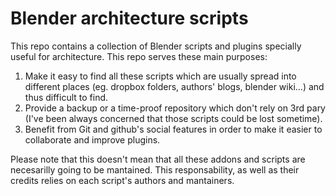 Blender architecture scripts
============================

This repo contains a collection of Blender scripts and plugins specially useful for architecture. 
This repo serves these main purposes:

1. Make it easy to find all these scripts which are usually spread into different places (eg. dropbox folders, authors' blogs, blender wiki...) and thus difficult to find.
2. Provide a backup or a time-proof repository which don't rely on 3rd pary (I've been always concerned that those scripts could be lost sometime).
3. Benefit from Git and github's social features in order to make it easier to collaborate and improve plugins.


Please note that this doesn't mean that all these addons and scripts are necesarilly going to be mantained. This responsability, as well as their credits relies on each script's authors and mantainers.
